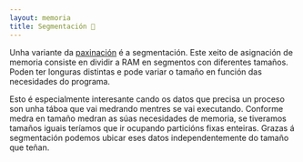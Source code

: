 ```yaml
---
layout: memoria
title: Segmentación 🥺
---
```



Unha variante da [paxinación]({{site.url}}/som/25paxinar) é a segmentación. Este xeito de asignación de memoria consiste en dividir a RAM en segmentos con diferentes tamaños. Poden ter longuras distintas e pode variar o tamaño en función das necesidades do programa.

Esto é especialmente interesante cando os datos que precisa un proceso son unha táboa que vai medrando mentres se vai executando. Conforme medra en tamaño medran as súas necesidades de memoria, se tiveramos tamaños iguais teríamos que ir ocupando particións fixas enteiras. Grazas á segmentación podemos ubicar eses datos independentemente do tamaño que teñan.
